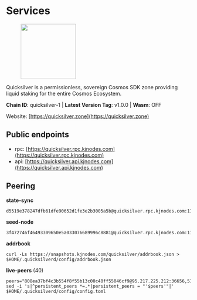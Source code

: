 # Services

<figure><img src="https://raw.githubusercontent.com/kj89/testnet_manuals/main/pingpub/logos/quicksilver.png" width="150" alt=""><figcaption></figcaption></figure>

Quicksilver is a permissionless, sovereign Cosmos SDK zone providing liquid staking for the entire Cosmos Ecosystem.

**Chain ID**: quicksilver-1 | **Latest Version Tag**: v1.0.0 | **Wasm**: OFF

Website: [https://quicksilver.zone](https://quicksilver.zone)


## Public endpoints

* rpc: [https://quicksilver.rpc.kjnodes.com](https://quicksilver.rpc.kjnodes.com)
* api: [https://quicksilver.api.kjnodes.com](https://quicksilver.api.kjnodes.com)

## Peering

**state-sync**

```
d5519e378247dfb61dfe90652d1fe3e2b3005a5b@quicksilver.rpc.kjnodes.com:11656
```

**seed-node**

```
3f472746f46493309650e5a033076689996c8881@quicksilver.rpc.kjnodes.com:11659
```

**addrbook**
```
curl -Ls https://snapshots.kjnodes.com/quicksilver/addrbook.json > $HOME/.quicksilverd/config/addrbook.json
```

**live-peers** (40)
```
peers="808ea37bf4c3b554f8f55b13c00c40ff55046cf9@95.217.225.212:36656,51070ba609ede6d7eb334b8cf0ed585f2b1ab66b@135.181.76.99:26656,0fbc862561e012e6fd577f37d969a64b040f450e@65.109.104.118:60756,0c1d930abb6561cab37b9df5bc6af285e311ab0f@65.108.109.240:26656,5f0c0411e34e1c7d0b9c53749d90a923b5e8c625@65.21.133.125:35656,709a24fdf2fa9942b61f36288a31867cc7ea9f55@213.239.218.210:36656,c8cede2868d78b0eb29700f28c73847bb548eacb@65.108.97.58:2336,09f16a08fb0da3a20a7bc0212e3bc4645b04918c@65.21.142.30:28656,b4bcce87121963e1e97619dc135f2eb1a9fd5dfc@88.198.32.17:36656,176d56747476b21d30e0b5ed356a5955bc5b9cab@141.95.65.73:11156,ebafaa0d0087ecfc785b095d6a91a67a12eecd80@5.9.100.25:26656,0b9833206c8967ac8ac0e1a407bedfe378b1a5f3@5.135.140.46:26656,271419d3eb3878c902ebb0064490ad702d9d067f@144.76.145.150:26656,3a5d0b97feb595375c24665dcf17d793be129e8b@51.89.155.2:28656,879f62e366c31477680aafef09a7efce9544e8e0@75.119.144.167:26656,cbc2c7a7cd39750abee0dcd5dd2832feddbde20e@50.21.173.76:26656,5fa47201aa5208c30982b6f9d8ca44222d256fc5@51.91.70.90:48656,3ba7f30133325b93017eef26172aa6bf8d38f68b@144.91.70.158:36656,443ad7c991b2915b620673b10206c92e2b4040e0@173.67.177.120:26656,e8f43949897a5453433d411a867c7729d3924719@38.242.216.246:19656,0a3860f9d3c27b34910fe8660240ae55699b55c2@84.244.95.245:26656,e0604aa63b2b483bdb7f3ffba80a91803080bff8@62.171.183.214:26656,d93d33f89477252e0c31702e308a08914a179be9@51.83.184.168:26656,063cc6b75194c4f943d32c549667ba210a7f2de1@195.3.222.240:26856,c0beca70dbd3ef5bb433f7aa280d56d2a150bbd3@95.214.52.144:26656,072c61dee7f205b237aae0eca698aa4a0639d93e@95.214.54.28:26356,4a3aa410bfdcdbcd6ead7626fe228b15e4b5b6a0@95.214.55.46:21609,c8b01e6700d048b1aae34d76f5c56511b2a90ab1@57.128.133.24:26656,1fa96b3e411a4ec5c6dd54389b6e7dff034f45c9@91.223.3.188:26656,2e1128caa8830b6a89d63b04f1083b05112c75ee@65.109.48.57:26656,0a0f006cdbdcb564feaa889e1ccbd5f68119e7b7@134.195.198.120:36656,d51a4a6fc9aa19c90e6ef3c11b773c9a1f198962@194.233.90.134:26656,43b97f492bf47b455b7b275c396b1840f4eb336d@142.132.139.101:26656,5fe7dc208641e3e730867c49b396cc7e248969fc@88.208.34.134:26656,c2a93286be0b20345d5b9909c748b24e0edf54a4@178.170.40.28:15620,3ab9cc69627960fab09d0df6aa663a54d58501ba@162.19.70.12:26656,6013944fac07a19e9cb6a09121d1ae738c1f9eed@45.14.135.159:15620,9229ee1ca1b29d868b367c89b3707e34eeb13ecb@62.171.186.160:26656,d9bfa29e0cf9c4ce0cc9c26d98e5d97228f93b0b@65.109.88.38:11656,bba10290da32f3cb41e15c3a192413666ce05cee@136.243.119.242:26656"
sed -i 's|^persistent_peers *=.*|persistent_peers = "'$peers'"|' $HOME/.quicksilverd/config/config.toml
```
